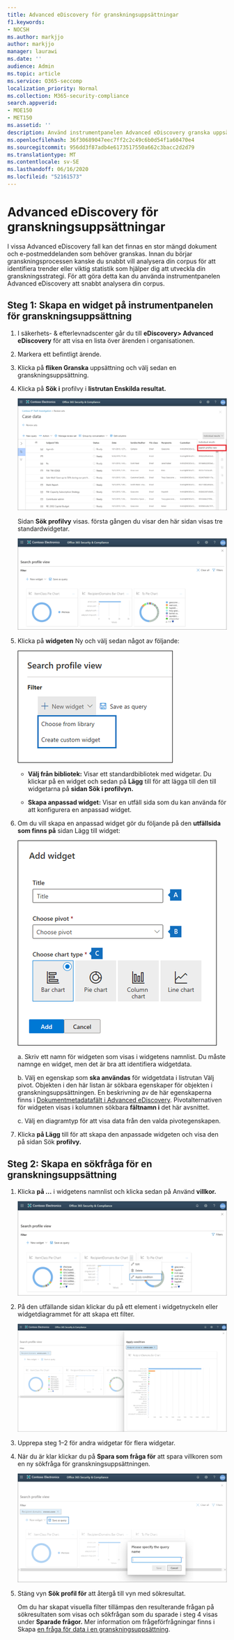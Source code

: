 ```yaml
---
title: Advanced eDiscovery för granskningsuppsättningar
f1.keywords:
- NOCSH
ms.author: markjjo
author: markjjo
manager: laurawi
ms.date: ''
audience: Admin
ms.topic: article
ms.service: O365-seccomp
localization_priority: Normal
ms.collection: M365-security-compliance
search.appverid:
- MOE150
- MET150
ms.assetid: ''
description: Använd instrumentpanelen Advanced eDiscovery granska uppsättningar för att snabbt analysera din corpus för att identifiera trender eller viktig statistik som hjälper dig att utveckla din granskningsstrategi.
ms.openlocfilehash: 36f30689047eec7ff2c2c49c6b0d54f1a60470e4
ms.sourcegitcommit: 956dd3f87adb4e6173517550a662c3bacc2d2d79
ms.translationtype: MT
ms.contentlocale: sv-SE
ms.lasthandoff: 06/16/2020
ms.locfileid: "52161573"
---
```

# <a name="advanced-ediscovery-dashboard-for-review-sets"></a>Advanced eDiscovery för granskningsuppsättningar

I vissa Advanced eDiscovery fall kan det finnas en stor mängd dokument och e-postmeddelanden som behöver granskas. Innan du börjar granskningsprocessen kanske du snabbt vill analysera din corpus för att identifiera trender eller viktig statistik som hjälper dig att utveckla din granskningsstrategi. För att göra detta kan du använda instrumentpanelen Advanced eDiscovery att snabbt analysera din corpus.

## <a name="step-1-create-a-widget-on-the-review-set-dashboard"></a>Steg 1: Skapa en widget på instrumentpanelen för granskningsuppsättning

1. I säkerhets- & efterlevnadscenter går du till **eDiscovery> Advanced eDiscovery** för att visa en lista över ärenden i organisationen.
  
2. Markera ett befintligt ärende.
  
3. Klicka på **fliken Granska** uppsättning och välj sedan en granskningsuppsättning.
  
4. Klicka på **Sök i** profilvy i **listrutan Enskilda resultat.** 

   ![StreckbordPivot](../media/dashboardpivot.png)

   Sidan **Sök profilvy** visas. första gången du visar den här sidan visas tre standardwidgetar.

   ![Instrumentpanelen](../media/dashboardonly.png)
  
5. Klicka på **widgeten** Ny och välj sedan något av följande:

   ![Ny listruta för widget](../media/NewWidgetDropdownBox.png)

   - **Välj från bibliotek:** Visar ett standardbibliotek med widgetar. Du klickar på en widget och sedan på **Lägg** till för att lägga till den till widgetarna på **sidan Sök i profilvyn.**
  
   - **Skapa anpassad widget:** Visar en utfäll sida som du kan använda för att konfigurera en anpassad widget. 

6. Om du vill skapa en anpassad widget gör du följande på den **utfällsida som finns på** sidan Lägg till widget:

   ![Skapa widget](../media/addwidget.png)

    a. Skriv ett namn för widgeten som visas i widgetens namnlist. Du måste namnge en widget, men det är bra att identifiera widgetdata.

    b. Välj en egenskap som **ska användas** för widgetdata i listrutan Välj pivot. Objekten i den här listan är sökbara egenskaper för objekten i granskningsuppsättningen. En beskrivning av de här egenskaperna finns i [Dokumentmetadatafält i Advanced eDiscovery](document-metadata-fields-in-Advanced-eDiscovery.md). Pivotalternativen för widgeten visas i kolumnen sökbara **fältnamn i** det här avsnittet.

    c. Välj en diagramtyp för att visa data från den valda pivotegenskapen.

  6. Klicka **på Lägg** till för att skapa den anpassade widgeten och visa den på sidan Sök **profilvy.**

## <a name="step-2-create-a-review-set-search-query"></a>Steg 2: Skapa en sökfråga för en granskningsuppsättning

1. Klicka **på ...** i widgetens namnlist och klicka sedan på Använd **villkor.**

   ![Instrumentpanelen](../media/searchprofilehome.png)

2. På den utfällande sidan klickar du på ett element i widgetnyckeln eller widgetdiagrammet för att skapa ett filter.

   ![CreateFilter](../media/applyconditionfilter.png)

3. Upprepa steg 1–2 för andra widgetar för flera widgetar. 

4. När du är klar klickar du på **Spara som fråga för** att spara villkoren som en ny sökfråga för granskningsuppsättningen.

   ![Fråga](../media/savequery.png)

5. Stäng vyn **Sök profil för** att återgå till vyn med sökresultat.

   Om du har skapat visuella filter tillämpas den resulterande frågan på sökresultaten som visas och sökfrågan som du sparade i steg 4 visas under **Sparade frågor.** Mer information om frågeförfrågningar finns i Skapa [en fråga för data i en granskningsuppsättning](review-set-search.md).
